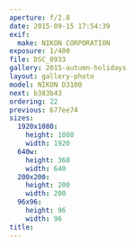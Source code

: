 ```yaml
---
aperture: f/2.8
date: 2015-09-15 17:54:39
exif:
  make: NIKON CORPORATION
exposure: 1/400
file: DSC_0933
gallery: 2015-autumn-holidays
layout: gallery-photo
model: NIKON D3100
next: b383b43
ordering: 22
previous: 677ee74
sizes:
  1920x1080:
    height: 1080
    width: 1920
  640w:
    height: 360
    width: 640
  200x200:
    height: 200
    width: 200
  96x96:
    height: 96
    width: 96
title: 
---
```

